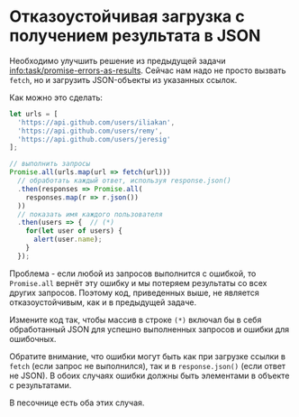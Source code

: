 # Отказоустойчивая загрузка с получением результата в JSON

Необходимо улучшить решение из предыдущей задачи <info:task/promise-errors-as-results>. Сейчас нам надо не просто вызвать `fetch`, но и загрузить JSON-объекты из указанных ссылок.

Как можно это сделать:

```js run
let urls = [
  'https://api.github.com/users/iliakan',
  'https://api.github.com/users/remy',
  'https://api.github.com/users/jeresig'
];

// выполнить запросы
Promise.all(urls.map(url => fetch(url)))
  // обработать каждый ответ, используя response.json()
  .then(responses => Promise.all(
    responses.map(r => r.json())
  ))
  // показать имя каждого пользователя
  .then(users => {  // (*)
    for(let user of users) {
      alert(user.name);
    }
  });
```

Проблема - если любой из запросов выполнится с ошибкой, то `Promise.all` вернёт эту ошибку и мы потеряем результаты со всех других запросов. Поэтому код, приведенных выше, не является отказоустойчивым, как и в предыдущей задаче.

Измените код так, чтобы массив в строке `(*)` включал бы в себя обработанный JSON для успешно выполненных запросов и ошибки для ошибочных.

Обратите внимание, что ошибки могут быть как при загрузке ссылки в `fetch` (если запрос не выполнился), так и в `response.json()` (если ответ не JSON). В обоих случаях ошибки должны быть элементами в объекте с результатами.

В песочнице есть оба этих случая.
